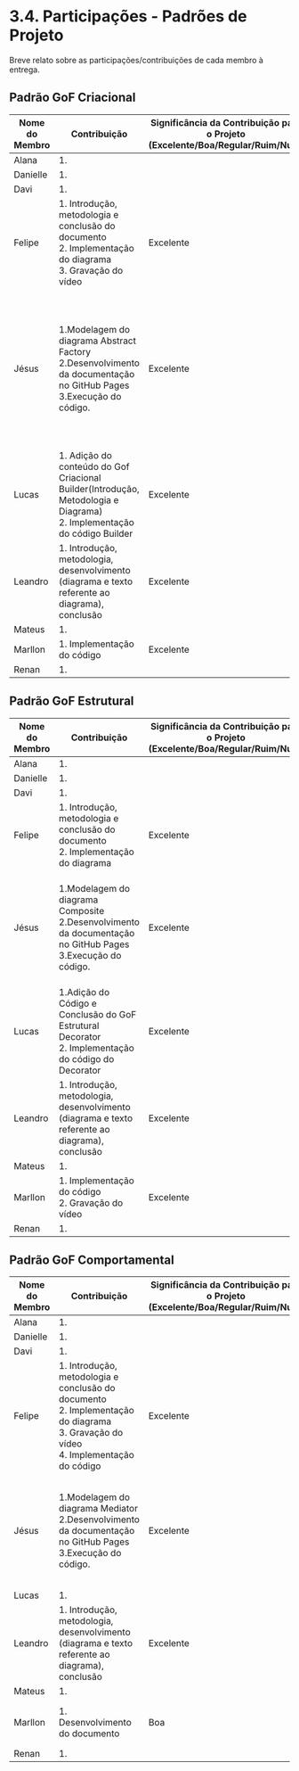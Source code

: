 # 3.4. Participações - Padrões de Projeto

Breve relato sobre as participações/contribuições de cada membro à entrega.

<!-- Observações da professora: -->
<!-- |Nome do Membro | Contribuição (Padrões – FOCO_1) | Significância da Contribuição para o Projeto (Excelente/Boa/Regular/Ruim/Nula) | Comprobatórios Claros (com link)

EXEMPLO:
| Fulano | 1. Introdução do Padrão Singleton à Equipe, evidenciando um possível uso do mesmo no escopo da aplicação. 2. Leitura de materiais bibliográficos, tais como: FONTE_GOF. | Boa | Registro nos Versionamentos do Documento de GoF Criacional, conforme (link).

TODOS DEVEM PARTICIPAR, MOSTRANDO SEUS PONTOS DE VISTA E COMO COLABORARAM NESSA ETAPA DA ENTREGA COM COMPROBATÓRIOS. -->

## Padrão GoF Criacional
| Nome do Membro | Contribuição                                                                                                    | Significância da Contribuição para o Projeto <br> (Excelente/Boa/Regular/Ruim/Nula) | Comprobatórios                                                                                                                                                                                                |
| -------------- | --------------------------------------------------------------------------------------------------------------- | ----------------------------------------------------------------------------------- | ------------------------------------------------------------------------------------------------------------------------------------------------------------------------------------------------------------- |
| Alana          | 1. <br>                                                                                                         |                                                                                     | [1. ](#) <br>                                                                                                                                                                                                 |
| Danielle       | 1. <br>                                                                                                         |                                                                                     | [1. ](#) <br>                                                                                                                                                                                                 |
| Davi           | 1. <br>                                                                                                         |                                                                                     | [1. ](#) <br>                                                                                                                                                                                                 |
| Felipe         | 1. Introdução, metodologia e conclusão do documento <br> 2. Implementação do diagrama <br> 3. Gravação do vídeo | Excelente                                                                           | [1. Documento e Histórico de Versão do arquivo](https://github.com/UnBArqDsw2025-1-Turma01/2025.1-T01-_G2_PinacotecaOnline_Entrega_03/blob/main/docs/PadroesDeProjeto/3.1.1GoFsCriacionais-Singleton.md) <br> |
| Jésus          | 1.Modelagem do diagrama Abstract Factory <br> 2.Desenvolvimento da documentação no GitHub Pages <br> 3.Execução do código. <br>     |            Excelente                                                                         | [1.Adição da diagrama Abstract Factory ](https://github.com/UnBArqDsw2025-1-Turma01/2025.1-T01-_G2_PinacotecaOnline_Entrega_03/commit/c729993320c1d82431e354fafd51db04e21ae486) <br>[2.Adição da conclusão desenvolvimento e bibliografia ](https://github.com/UnBArqDsw2025-1-Turma01/2025.1-T01-_G2_PinacotecaOnline_Entrega_03/commit/c729993320c1d82431e354fafd51db04e21ae486) <br>[2.Adição da bibliografia completa, gravação da Reunião ](https://github.com/UnBArqDsw2025-1-Turma01/2025.1-T01-_G2_PinacotecaOnline_Entrega_03/commit/49df62dda09e3b8aad90c5bd1831effbe42ef8b8) <br> [3.Execução do código. ](https://github.com/UnBArqDsw2025-1-Turma01/2025.1-T01-_G2_PinacotecaOnline_Entrega_03/commit/321c90b596d35b3fb80b957009334da18582ea53)  |
| Lucas          | 1. Adição do conteúdo do Gof Criacional Builder(Introdução, Metodologia e Diagrama) <br>    2. Implementação do código Builder |  Excelente                                                                                   | [1.Adição do conteúdo do Gof Criacional Builder](https://github.com/UnBArqDsw2025-1-Turma01/2025.1-T01-_G2_PinacotecaOnline_Entrega_03/commit/30fa655e862892d0338fa000c5f909b44dadd3ff) <br>      [2.Implementação do código Builder](https://github.com/UnBArqDsw2025-1-Turma01/2025.1-T01-_G2_PinacotecaOnline_Entrega_03/commit/a7cd46241a6af29122a28905e0515350da952a09)                                                                                                                                                                                           |
| Leandro        | 1. Introdução, metodologia, desenvolvimento (diagrama e texto referente ao diagrama), conclusão <br>            | Excelente                                                                           | [1. Commit](https://github.com/UnBArqDsw2025-1-Turma01/2025.1-T01-_G2_PinacotecaOnline_Entrega_03/commit/9821cc16a96b367193aafa872d7e1aa2283dd106) <br>                                                       |
| Mateus         | 1. <br>                                                                                                         |                                                                                     | [1. ](#) <br>                                                                                                                                                                                                 |
| Marllon        | 1. Implementação do código <br> | Excelente | [1. Commit](https://github.com/UnBArqDsw2025-1-Turma01/2025.1-T01-_G2_PinacotecaOnline_Entrega_03/commit/b1c4d0c80a5be3d75cebc78e754eaa7df114a499) <br>                                                                                                                                                                                                 |
| Renan          | 1. <br>                                                                                                         |                                                                                     | [1. ](#) <br>                                                                                                                                                                                                 |

## Padrão GoF Estrutural

| Nome do Membro | Contribuição                                                                                         | Significância da Contribuição para o Projeto <br> (Excelente/Boa/Regular/Ruim/Nula) | Comprobatórios                                                                                                                                                                                               |
| -------------- | ---------------------------------------------------------------------------------------------------- | ----------------------------------------------------------------------------------- | ------------------------------------------------------------------------------------------------------------------------------------------------------------------------------------------------------------ |
| Alana          | 1. <br>                                                                                              |                                                                                     | [1. ](#) <br>                                                                                                                                                                                                |
| Danielle       | 1. <br>                                                                                              |                                                                                     | [1. ](#) <br>                                                                                                                                                                                                |
| Davi           | 1. <br>                                                                                              |                                                                                     | [1. ](#) <br>                                                                                                                                                                                                |
| Felipe         | 1. Introdução, metodologia e conclusão do documento <br> 2. Implementação do diagrama <br>           | Excelente                                                                           | [1. Documento e Histórico de Versão do arquivo](https://github.com/UnBArqDsw2025-1-Turma01/2025.1-T01-_G2_PinacotecaOnline_Entrega_03/blob/main/docs/PadroesDeProjeto/3.2.1.GoFsEstruturais-Adapter.md) <br> |
| Jésus          | 1.Modelagem do diagrama Composite <br> 2.Desenvolvimento da documentação no GitHub Pages <br>  3.Execução do código. <br>      |    Excelente                                                                                 | [1.Adição da diagrama Composite ](https://github.com/UnBArqDsw2025-1-Turma01/2025.1-T01-_G2_PinacotecaOnline_Entrega_03/commit/5feb3a6a79ee94a9f2013bbfa16507cc895b5b2b) <br>[2.Adição da introdução, metodologia, Bibliografia e Desenvolvimento. ](https://github.com/UnBArqDsw2025-1-Turma01/2025.1-T01-_G2_PinacotecaOnline_Entrega_03/commit/5feb3a6a79ee94a9f2013bbfa16507cc895b5b2b) <br> [3.Execução do código. ](https://github.com/UnBArqDsw2025-1-Turma01/2025.1-T01-_G2_PinacotecaOnline_Entrega_03/commit/511a48c5317c018b2a55c400d759f081760575db)  |
| Lucas          | 1.Adição do Código e Conclusão do GoF Estrutural Decorator <br> 2. Implementação do código do Decorator                                                                                             | Excelente                                                                                    | [1. Adição do Código e Conclusão do Decorator](https://github.com/UnBArqDsw2025-1-Turma01/2025.1-T01-_G2_PinacotecaOnline_Entrega_03/commit/05ca1106ec2b52189c1ca9ad781c4feb6d3845b1) <br> [2. Implementação Decorator ](https://github.com/UnBArqDsw2025-1-Turma01/2025.1-T01-_G2_PinacotecaOnline_Entrega_03/commit/e4da95bb0d06546ee6c54190cd385a4e50b8eb13)                                                                                                                                                                                               |
| Leandro        | 1. Introdução, metodologia, desenvolvimento (diagrama e texto referente ao diagrama), conclusão <br> | Excelente                                                                           | [1. Commit](https://github.com/UnBArqDsw2025-1-Turma01/2025.1-T01-_G2_PinacotecaOnline_Entrega_03/commit/fcb3f4ca64826401a4eb4a7c8f351b75642b7480) <br>                                                      |
| Mateus         | 1. <br>                                                                                              |                                                                                     | [1. ](#) <br>                                                                                                                                                                                                |
| Marllon        | 1. Implementação do código <br> 2. Gravação do vídeo <br> | Excelente | [1. Commit](https://github.com/UnBArqDsw2025-1-Turma01/2025.1-T01-_G2_PinacotecaOnline_Entrega_03/commit/3ad524baaaed7e9ed1a3b8ae25222d68ba2f8b16) <br> [2. Commit](https://github.com/UnBArqDsw2025-1-Turma01/2025.1-T01-_G2_PinacotecaOnline_Entrega_03/blob/main/docs/PadroesDeProjeto/3.2.1.GoFsEstruturais-Adapter.md) <br>                                                                                                                                                                                                |
| Renan          | 1. <br>                                                                                              |                                                                                     | [1. ](#) <br>                                                                                                                                                                                                |

## Padrão GoF Comportamental

| Nome do Membro | Contribuição                                                                                                                                    | Significância da Contribuição para o Projeto <br> (Excelente/Boa/Regular/Ruim/Nula) | Comprobatórios                                                                                                                                                                                                                                                                                                                                                    |
| -------------- | ----------------------------------------------------------------------------------------------------------------------------------------------- | ----------------------------------------------------------------------------------- | ----------------------------------------------------------------------------------------------------------------------------------------------------------------------------------------------------------------------------------------------------------------------------------------------------------------------------------------------------------------- |
| Alana          | 1. <br>                                                                                                                                         |                                                                                     | [1. ](#) <br>                                                                                                                                                                                                                                                                                                                                                     |
| Danielle       | 1. <br>                                                                                                                                         |                                                                                     | [1. ](#) <br>                                                                                                                                                                                                                                                                                                                                                     |
| Davi           | 1. <br>                                                                                                                                         |                                                                                     | [1. ](#) <br>                                                                                                                                                                                                                                                                                                                                                     |
| Felipe         | 1. Introdução, metodologia e conclusão do documento <br> 2. Implementação do diagrama <br> 3. Gravação do vídeo <br> 4. Implementação do código | Excelente                                                                           | [1. Documento e Histórico de Versão do arquivo](https://github.com/UnBArqDsw2025-1-Turma01/2025.1-T01-_G2_PinacotecaOnline_Entrega_03/blob/main/docs/PadroesDeProjeto/3.3.1.GoFsComportamentais-Command.md) <br> [2. Código Utilizando o Padrão Command](https://github.com/UnBArqDsw2025-1-Turma01/2025.1-T01-_G2_PinacotecaOnline_Entrega_03/tree/code-command) |
| Jésus          | 1.Modelagem do diagrama Mediator <br> 2.Desenvolvimento da documentação no GitHub Pages <br> 3.Execução do código. <br>      |    Excelente                                                                                 | [1.Adição da diagrama Mediator ](https://github.com/UnBArqDsw2025-1-Turma01/2025.1-T01-_G2_PinacotecaOnline_Entrega_03/commit/53d54c309df287a53fe8b25f7408b731ec8b008b) <br>[2.Adição da introdução, metodologia, Bibliografia e Desenvolvimento. ](https://github.com/UnBArqDsw2025-1-Turma01/2025.1-T01-_G2_PinacotecaOnline_Entrega_03/commit/53d54c309df287a53fe8b25f7408b731ec8b008b) <br> [3.Execução do código. ](https://github.com/UnBArqDsw2025-1-Turma01/2025.1-T01-_G2_PinacotecaOnline_Entrega_03/commit/7ddb812facc773b0e4d55d3f2f232a611cda4834) |
| Lucas          | 1. <br>                                                                                                                                         |                                                                                     | [1. ](#) <br>                                                                                                                                                                                                                                                                                                                                                     |
| Leandro        | 1. Introdução, metodologia, desenvolvimento (diagrama e texto referente ao diagrama), conclusão <br>                                            | Excelente                                                                           | [1. Commit](https://github.com/UnBArqDsw2025-1-Turma01/2025.1-T01-_G2_PinacotecaOnline_Entrega_03/commit/3a2e812fad783dca9d9aa3c3a45a895f6aee6adc) <br>                                                                                                                                                                                                           |
| Mateus         | 1. <br>                                                                                                                                         |                                                                                     | [1. ](#) <br>                                                                                                                                                                                                                                                                                                                                                     |
| Marllon        | 1. Desenvolvimento do documento <br> | Boa | [1. Documento e Histórico de Versão do arquivo](https://github.com/UnBArqDsw2025-1-Turma01/2025.1-T01-_G2_PinacotecaOnline_Entrega_03/blob/main/docs/PadroesDeProjeto/3.3.1.GoFsComportamentais-Command.md) <br>                                                                                                                                                                                                                                                                                                                                                     |
| Renan          | 1. <br>                                                                                                                                         |                                                                                     | [1. ](#) <br>                                                                                                                                                                                                                                                                                                                                                     |
